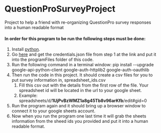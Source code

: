 # QuestionProSurveyProject
Project to help a friend with re-organizing QuestionPro survey responses into a human readable format

#### In order for this program to be run the following steps must be done:
1. Install [python](https://www.python.org/downloads/).
2. Go [here](https://developers.google.com/sheets/api/quickstart/python) and get the credentials.json file from step 1 at the link and put it into the programFiles folder of this code.
3. Run the following command in a terminal window:
        pip install --upgrade google-api-python-client google-auth-httplib2 google-auth-oauthlib
4. Then run the code in this project.  It should create a csv files for you to put survey information in, spreadsheet_ids.csv
    1. Fill this csv out with the details from the first row of the file.  Your spreadsheet id will be located in the url to your google sheet.
    2. Example: spreadsheets/d/**1UjPvBzWMZ1a8g45Tb8v96arKfb**/edit#gid=0
5. Run the program again and it should bring up a browser window to connect it to your google sheets account.
6. Now when you run the program one last time it will grab the sheets information from the sheed ids you provided and put it into a human readable format.
